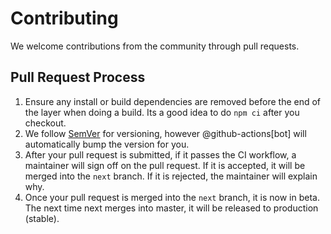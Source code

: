 # Contributing
We welcome contributions from the community through pull requests. 

## Pull Request Process

1. Ensure any install or build dependencies are removed before the end of the layer when doing a 
   build. Its a good idea to do `npm ci` after you checkout.
2. We follow [SemVer](https://semver.org/) for versioning, however @github-actions[bot] will automatically bump the version for you.
3. After your pull request is submitted, if it passes the CI workflow, a maintainer will sign off on the pull request. If it is accepted, it will be merged into the `next` branch. If it is rejected, the maintainer will explain why.
4. Once your pull request is merged into the `next` branch, it is now in beta. The next time next merges into master, it will be released to production (stable).